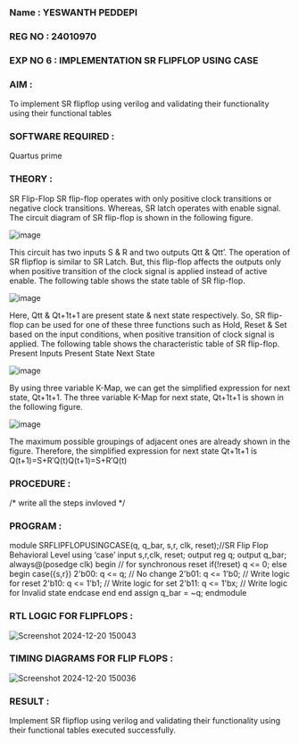 ### Name : YESWANTH PEDDEPI
### REG NO : 24010970
### EXP NO 6 : IMPLEMENTATION SR FLIPFLOP USING CASE

### AIM :

To implement  SR flipflop using verilog and validating their functionality using their functional tables

### SOFTWARE REQUIRED :

Quartus prime

### THEORY :

SR Flip-Flop SR flip-flop operates with only positive clock transitions or negative clock transitions. Whereas, SR latch operates with enable signal. The circuit diagram of SR flip-flop is shown in the following figure.

![image](https://github.com/naavaneetha/SR-FLIPFLOP-USING-CASE/assets/154305477/0f710028-ad52-4d3e-9276-8714cf023a25)

 
This circuit has two inputs S & R and two outputs Qtt & Qtt’. The operation of SR flipflop is similar to SR Latch. But, this flip-flop affects the outputs only when positive transition of the clock signal is applied instead of active enable. The following table shows the state table of SR flip-flop.

![image](https://github.com/naavaneetha/SR-FLIPFLOP-USING-CASE/assets/154305477/dabfc4f4-87e3-4cbc-9472-f89ee1b5ed30)

 
Here, Qtt & Qt+1t+1 are present state & next state respectively. So, SR flip-flop can be used for one of these three functions such as Hold, Reset & Set based on the input conditions, when positive transition of clock signal is applied. The following table shows the characteristic table of SR flip-flop. Present Inputs Present State Next State

![image](https://github.com/naavaneetha/SR-FLIPFLOP-USING-CASE/assets/154305477/dd90d16c-aec5-4290-a586-e2346b1e9eb5)

 
By using three variable K-Map, we can get the simplified expression for next state, Qt+1t+1. The three variable K-Map for next state, Qt+1t+1 is shown in the following figure.

![image](https://github.com/naavaneetha/SR-FLIPFLOP-USING-CASE/assets/154305477/473efad6-d70b-4ca7-aeb7-898bbfca319f)

 
The maximum possible groupings of adjacent ones are already shown in the figure. Therefore, the simplified expression for next state Qt+1t+1 is Q(t+1)=S+R′Q(t)Q(t+1)=S+R′Q(t)

### PROCEDURE :

/* write all the steps invloved */

### PROGRAM : 

module SRFLIPFLOPUSINGCASE(q, q_bar, s,r, clk, reset);//SR Flip Flop Behavioral Level
 using ‘case’ input s,r,clk, reset; output reg q; output q_bar;
 always@(posedge clk) begin // for synchronous reset if(!reset) q <= 0; else begin
 case({s,r})
 2'b00: q <= q; // No change 2'b01: q <= 1'b0; // Write logic for reset 2'b10: q <= 1'b1;
 // Write logic for set 2'b11: q <= 1'bx; // Write logic for Invalid state endcase end end
 assign q_bar = ~q; endmodule


### RTL LOGIC FOR FLIPFLOPS :
![Screenshot 2024-12-20 150043](https://github.com/user-attachments/assets/c0b0e673-dd6e-495a-bbed-a7f1cce3a277)

### TIMING DIAGRAMS FOR FLIP FLOPS :
![Screenshot 2024-12-20 150036](https://github.com/user-attachments/assets/fea9d26d-a552-4ba4-8434-6ed99a3c422a)

### RESULT :
 Implement SR flipflop using verilog and validating their functionality using their
 functional tables executed successfully.
